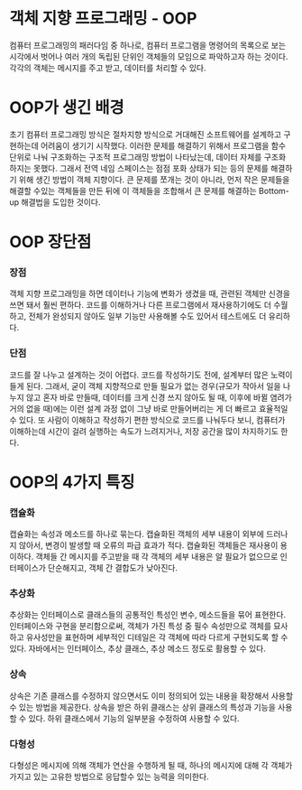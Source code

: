 # 객체 지향 프로그래밍 - OOP
컴퓨터 프로그래밍의 패러다임 중 하나로, 컴퓨터 프로그램을 명령어의 목록으로 보는 시각에서 벗어나 여러 개의 독립된 단위인 객체들의 모임으로 파악하고자 하는 것이다.
각각의 객체는 메시지를 주고 받고, 데이터를 처리할 수 있다.

# OOP가 생긴 배경
초기 컴퓨터 프로그래밍 방식은 절차지향 방식으로 거대해진 소프트웨어를 설계하고 구현하는데 어려움이 생기기 시작했다.
이러한 문제를 해결하기 위해서 프로그램을 함수 단위로 나눠 구조화하는 구조적 프로그래밍 방법이 나타났는데, 데이터 자체를 구조화 하지는 못했다.
그래서 전역 네임 스페이스는 점점 포화 상태가 되는 등의 문제를 해결하기 위해 생긴 방법이 객체 지향이다.
큰 문제를 쪼개는 것이 아니라, 먼저 작은 문제들을 해결할 수있는 객체들을 만든 뒤에 이 객체들을 조합해서 큰 문제를 해결하는 Bottom-up 해결법을 도입한 것이다.

# OOP 장단점
### 장점
객체 지향 프로그래밍을 하면 데이터나 기능에 변화가 생겼을 때, 관련된 객체만 신경을 쓰면 돼서 훨씬 편하다.
코드를 이해하거나 다른 프로그램에서 재사용하기에도 더 수월하고, 전체가 완성되지 않아도 일부 기능만 사용해볼 수도 있어서 테스트에도 더 유리하다.

### 단점
코드를 잘 나누고 설계하는 것이 어렵다. 코드를 작성하기도 전에, 설계부터 많은 노력이 들게 된다.
그래서, 굳이 객체 지향적으로 만들 필요가 없는 경우(규모가 작아서 일을 나누지 않고 혼자 바로 만들때, 데이터를 크게 신경 쓰지 않아도 될 때, 이후에 바뀔 염려가 거의 없을 때)에는 이런 설계 과정 없이 그냥 바로 만들어버리는 게 더 빠르고 효율적일 수 있다.
또 사람이 이해하고 작성하기 편한 방식으로 코드를 나눠두다 보니, 컴퓨터가 이해하는데 시간이 걸려 실행하는 속도가 느려지거나, 저장 공간을 많이 차지하기도 한다.

# OOP의 4가지 특징
### 캡슐화
캡슐화는 속성과 메소드를 하나로 묶는다. 캡슐화된 객체의 세부 내용이 외부에 드러나지 않아서, 변경이 발생할 때 오류의 파급 효과가 적다.
캡슐화된 객체들은 재사용이 용이하다. 객체들 간 메시지를 주고받을 때 각 객체의 세부 내용은 알 필요가 없으므로 인터페이스가 단순해지고, 객체 간 결합도가 낮아진다.

### 추상화
추상화는 인터페이스로 클래스들의 공통적인 특성인 변수, 메소드들을 묶어 표현한다.
인터페이스와 구현을 분리함으로써, 객체가 가진 특성 중 필수 속성만으로 객체를 묘사하고 유사성만을 표현하며 세부적인 디테일은 각 객체에 따라 다르게 구현되도록 할 수 있다.
자바에서는 인터페이스, 추상 클래스, 추상 메소드 정도로 활용할 수 있다.

### 상속
상속은 기존 클래스를 수정하지 않으면서도 이미 정의되어 있는 내용을 확장해서 사용할 수 있는 방법을 제공한다. 상속을 받은 하위 클래스는 상위 클래스의 특성과 기능을 사용할 수 있다.
하위 클래스에서 기능의 일부분을 수정하여 사용할 수 있다.

### 다형성
다형성은 메시지에 의해 객체가 연산을 수행하게 될 때, 하나의 메시지에 대해 각 객체가 가지고 있는 고유한 방법으로 응답할수 있는 능력을 의미한다.
